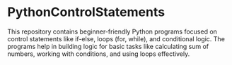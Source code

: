 # PythonControlStatements
This repository contains beginner-friendly Python programs focused on control statements like if-else, loops (for, while), and conditional logic. The programs help in building logic for basic tasks like calculating sum of numbers, working with conditions, and using loops effectively.  
